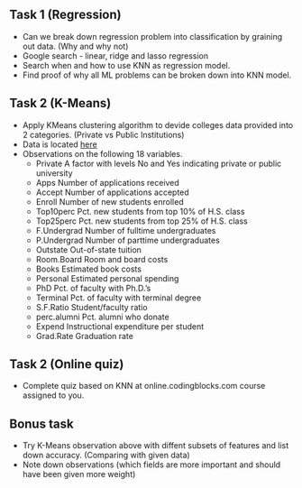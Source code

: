 ## Task 1 (Regression)
 * Can we break down regression problem into classification by graining out data. (Why and why not)
 * Google search - linear, ridge and lasso regression
 * Search when and how to use KNN as regression model.
 * Find proof of why all ML problems can be broken down into KNN model.

## Task 2 (K-Means)
 * Apply KMeans clustering algorithm to devide colleges data provided into 2 categories. (Private vs Public Institutions)
 * Data is located [here](College.csv)
 * Observations on the following 18 variables.
    - Private A factor with levels No and Yes indicating private or public university
    - Apps Number of applications received
    - Accept Number of applications accepted
    - Enroll Number of new students enrolled
    - Top10perc Pct. new students from top 10% of H.S. class
    - Top25perc Pct. new students from top 25% of H.S. class
    - F.Undergrad Number of fulltime undergraduates
    - P.Undergrad Number of parttime undergraduates
    - Outstate Out-of-state tuition
    - Room.Board Room and board costs
    - Books Estimated book costs
    - Personal Estimated personal spending
    - PhD Pct. of faculty with Ph.D.’s
    - Terminal Pct. of faculty with terminal degree
    - S.F.Ratio Student/faculty ratio
    - perc.alumni Pct. alumni who donate
    - Expend Instructional expenditure per student
    - Grad.Rate Graduation rate

## Task 2 (Online quiz)
 * Complete quiz based on KNN at online.codingblocks.com course assigned to you.

## Bonus task
 * Try K-Means observation above with diffent subsets of features and list down accuracy. (Comparing with given data)
 * Note down observations (which fields are more important and should have been given more weight)

